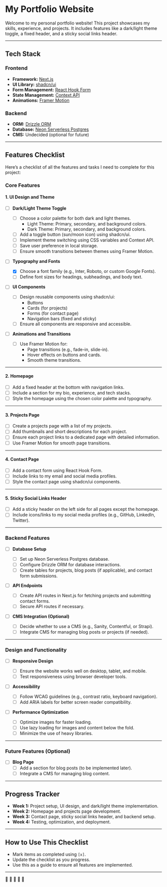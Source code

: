 # My Portfolio Website

Welcome to my personal portfolio website! This project showcases my skills, experience, and projects. It includes features like a dark/light theme toggle, a fixed header, and a sticky social links header.

---

## **Tech Stack**

### **Frontend**

- **Framework:** [Next.js](https://nextjs.org/)
- **UI Library:** [shadcn/ui](https://ui.shadcn.com/)
- **Form Management:** [React Hook Form](https://react-hook-form.com/)
- **State Management:** [Context API](https://reactjs.org/docs/context.html)
- **Animations:** [Framer Motion](https://www.framer.com/motion/)

### **Backend**

- **ORM:** [Drizzle ORM](https://orm.drizzle.team/)
- **Database:** [Neon Serverless Postgres](https://neon.tech/)
- **CMS:** Undecided (optional for future)

---

## **Features Checklist**

Here’s a checklist of all the features and tasks I need to complete for this project:

### **Core Features**

#### **1. UI Design and Theme**

- [ ] **Dark/Light Theme Toggle**

  - [ ] Choose a color palette for both dark and light themes.
    - Light Theme: Primary, secondary, and background colors.
    - Dark Theme: Primary, secondary, and background colors.
  - [ ] Add a toggle button (sun/moon icon) using shadcn/ui.
  - [ ] Implement theme switching using CSS variables and Context API.
  - [ ] Save user preference in local storage.
  - [ ] Ensure smooth transitions between themes using Framer Motion.

- [ ] **Typography and Fonts**

  - [x] Choose a font family (e.g., Inter, Roboto, or custom Google Fonts).
  - [ ] Define font sizes for headings, subheadings, and body text.

- [ ] **UI Components**

  - [ ] Design reusable components using shadcn/ui:
    - Buttons
    - Cards (for projects)
    - Forms (for contact page)
    - Navigation bars (fixed and sticky)
  - [ ] Ensure all components are responsive and accessible.

- [ ] **Animations and Transitions**
  - [ ] Use Framer Motion for:
    - Page transitions (e.g., fade-in, slide-in).
    - Hover effects on buttons and cards.
    - Smooth theme transitions.

---

#### **2. Homepage**

- [ ] Add a fixed header at the bottom with navigation links.
- [ ] Include a section for my bio, experience, and tech stacks.
- [ ] Style the homepage using the chosen color palette and typography.

---

#### **3. Projects Page**

- [ ] Create a projects page with a list of my projects.
- [ ] Add thumbnails and short descriptions for each project.
- [ ] Ensure each project links to a dedicated page with detailed information.
- [ ] Use Framer Motion for smooth page transitions.

---

#### **4. Contact Page**

- [ ] Add a contact form using React Hook Form.
- [ ] Include links to my email and social media profiles.
- [ ] Style the contact page using shadcn/ui components.

---

#### **5. Sticky Social Links Header**

- [ ] Add a sticky header on the left side for all pages except the homepage.
- [ ] Include icons/links to my social media profiles (e.g., GitHub, LinkedIn, Twitter).

---

### **Backend Features**

- [ ] **Database Setup**

  - [ ] Set up Neon Serverless Postgres database.
  - [ ] Configure Drizzle ORM for database interactions.
  - [ ] Create tables for projects, blog posts (if applicable), and contact form submissions.

- [ ] **API Endpoints**

  - [ ] Create API routes in Next.js for fetching projects and submitting contact forms.
  - [ ] Secure API routes if necessary.

- [ ] **CMS Integration (Optional)**
  - [ ] Decide whether to use a CMS (e.g., Sanity, Contentful, or Strapi).
  - [ ] Integrate CMS for managing blog posts or projects (if needed).

---

### **Design and Functionality**

- [ ] **Responsive Design**

  - [ ] Ensure the website works well on desktop, tablet, and mobile.
  - [ ] Test responsiveness using browser developer tools.

- [ ] **Accessibility**

  - [ ] Follow WCAG guidelines (e.g., contrast ratio, keyboard navigation).
  - [ ] Add ARIA labels for better screen reader compatibility.

- [ ] **Performance Optimization**
  - [ ] Optimize images for faster loading.
  - [ ] Use lazy loading for images and content below the fold.
  - [ ] Minimize the use of heavy libraries.

---

### **Future Features (Optional)**

- [ ] **Blog Page**
  - [ ] Add a section for blog posts (to be implemented later).
  - [ ] Integrate a CMS for managing blog content.

---

## **Progress Tracker**

- **Week 1:** Project setup, UI design, and dark/light theme implementation.
- **Week 2:** Homepage and projects page development.
- **Week 3:** Contact page, sticky social links header, and backend setup.
- **Week 4:** Testing, optimization, and deployment.

---

## **How to Use This Checklist**

- Mark items as completed using `[x]`.
- Update the checklist as you progress.
- Use this as a guide to ensure all features are implemented.

---

🚀 🚀 🚀 🚀 🚀

